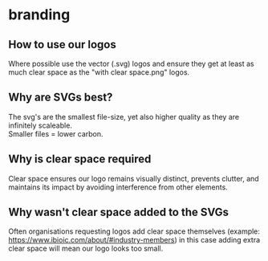 # branding
## How to use our logos
Where possible use the vector (.svg) logos and ensure they get at least as much clear space as the "with clear space.png" logos.
## Why are SVGs best?
The svg's are the smallest file-size, yet also higher quality as they are infinitely scaleable.  
Smaller files = lower carbon.  
## Why is clear space required
Clear space ensures our logo remains visually distinct, prevents clutter, and maintains its impact by avoiding interference from other elements.
## Why wasn't clear space added to the SVGs
Often organisations requesting logos add clear space themselves (example: https://www.ibioic.com/about/#industry-members) in this case adding extra clear space will mean our logo looks too small.

